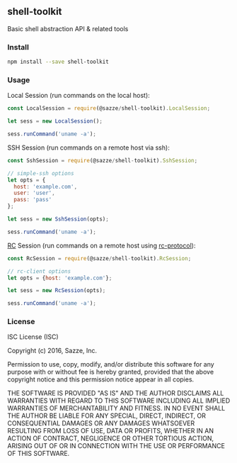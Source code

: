 ## shell-toolkit

Basic shell abstraction API & related tools

### Install

```bash
npm install --save shell-toolkit
```

### Usage

Local Session (run commands on the local host):

```javascript
const LocalSession = require(@sazze/shell-toolkit).LocalSession;

let sess = new LocalSession();

sess.runCommand('uname -a');
```

SSH Session (run commands on a remote host via ssh):

```javascript
const SshSession = require(@sazze/shell-toolkit).SshSession;

// simple-ssh options
let opts = {
  host: 'example.com',
  user: 'user',
  pass: 'pass'
};

let sess = new SshSession(opts);

sess.runCommand('uname -a');
```

[RC](https://github.com/sazze/node-rc-client) Session (run commands on a remote host using [rc-protocol](https://github.com/sazze/node-rc-protocol)):

```javascript
const RcSession = require(@sazze/shell-toolkit).RcSession;

// rc-client options
let opts = {host: 'example.com'};

let sess = new RcSession(opts);

sess.runCommand('uname -a');
```

### License

ISC License (ISC)

Copyright (c) 2016, Sazze, Inc.

Permission to use, copy, modify, and/or distribute this software for any purpose with or without fee is hereby granted, provided that the above copyright notice and this permission notice appear in all copies.

THE SOFTWARE IS PROVIDED "AS IS" AND THE AUTHOR DISCLAIMS ALL WARRANTIES WITH REGARD TO THIS SOFTWARE INCLUDING ALL IMPLIED WARRANTIES OF MERCHANTABILITY AND FITNESS. IN NO EVENT SHALL THE AUTHOR BE LIABLE FOR ANY SPECIAL, DIRECT, INDIRECT, OR CONSEQUENTIAL DAMAGES OR ANY DAMAGES WHATSOEVER RESULTING FROM LOSS OF USE, DATA OR PROFITS, WHETHER IN AN ACTION OF CONTRACT, NEGLIGENCE OR OTHER TORTIOUS ACTION, ARISING OUT OF OR IN CONNECTION WITH THE USE OR PERFORMANCE OF THIS SOFTWARE.